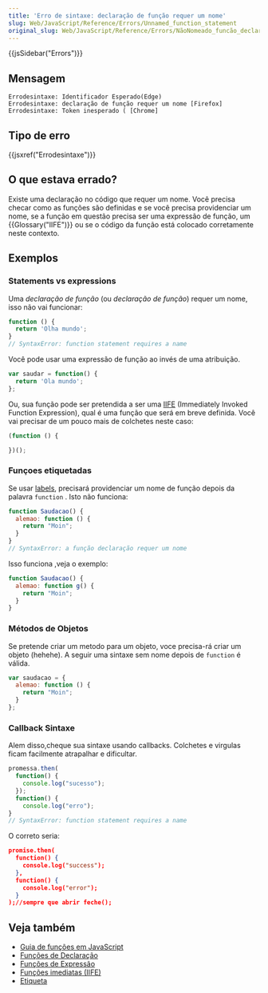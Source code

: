 ```yaml
---
title: 'Erro de sintaxe: declaração de função requer um nome'
slug: Web/JavaScript/Reference/Errors/Unnamed_function_statement
original_slug: Web/JavaScript/Reference/Errors/NãoNomeado_funcão_declaração
---
```

{{jsSidebar("Errors")}}

## Mensagem

```
Errodesintaxe: Identificador Esperado(Edge)
Errodesintaxe: declaração de função requer um nome [Firefox]
Errodesintaxe: Token inesperado ( [Chrome]
```

## Tipo de erro

{{jsxref("Errodesintaxe")}}

## O que estava errado?

Existe uma declaração no código que requer um nome. Você precisa checar como as funções são definidas e se você precisa providenciar um nome, se a função em questão precisa ser uma expressão de função, um {{Glossary("IIFE")}} ou se o código da função está colocado corretamente neste contexto.

## Exemplos

### Statements vs expressions

Uma _declaração de função_ (ou _declaração de função_) requer um nome, isso não vai funcionar:

```js example-bad
function () {
  return 'Olha mundo';
}
// SyntaxError: function statement requires a name
```

Você pode usar uma expressão de função ao invés de uma atribuição.

```js example-good
var saudar = function() {
  return 'Ola mundo';
};
```

Ou, sua função pode ser pretendida a ser uma [IIFE](https://en.wikipedia.org/wiki/Immediately-invoked_function_expression) (Immediately Invoked Function Expression), qual é uma função que será em breve definida. Você vai precisar de um pouco mais de colchetes neste caso:

```js example-good
(function () {

})();
```

### Funçoes etiquetadas

Se usar [labels](/pt-BR/docs/Web/JavaScript/Reference/Statements/label), precisará providenciar um nome de função depois da palavra `function` . Isto não funciona:

```js example-bad
function Saudacao() {
  alemao: function () {
    return "Moin";
  }
}
// SyntaxError: a função declaração requer um nome
```

Isso funciona ,veja o exemplo:

```js example-good
function Saudacao() {
  alemao: function g() {
    return "Moin";
  }
}
```

### Métodos de Objetos

Se pretende criar um metodo para um objeto, voce precisa-rá criar um objeto (hehehe). A seguir uma sintaxe sem nome depois de `function` é válida.

```js example-good
var saudacao = {
  alemao: function () {
    return "Moin";
  }
};
```

### Callback Sintaxe

Alem disso,cheque sua sintaxe usando callbacks. Colchetes e virgulas ficam facilmente atrapalhar e dificultar.

```js example-bad
promessa.then(
  function() {
    console.log("sucesso");
  });
  function() {
    console.log("erro");
}
// SyntaxError: function statement requires a name
```

O correto seria:

```json example-good
promise.then(
  function() {
    console.log("success");
  },
  function() {
    console.log("error");
  }
);//sempre que abrir feche();
```

## Veja também

- [Guia de funções em JavaScript](/pt-BR/docs/Web/JavaScript/Guide/Functions)
- [Funções de Declaração](/pt-BR/docs/Web/JavaScript/Reference/Statements/function)
- [Funções de Expressão](/pt-BR/docs/Web/JavaScript/Reference/Operators/function)
- [Funções imediatas (IIFE)](https://en.wikipedia.org/wiki/Immediately-invoked_function_expression)
- [Etiqueta](/pt-BR/docs/Web/JavaScript/Reference/Statements/label)
